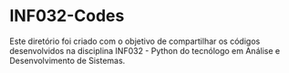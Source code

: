 # INF032-Codes
Este diretório foi criado com o objetivo de compartilhar os códigos desenvolvidos na disciplina INF032 - Python do tecnólogo em Análise e Desenvolvimento de Sistemas.
